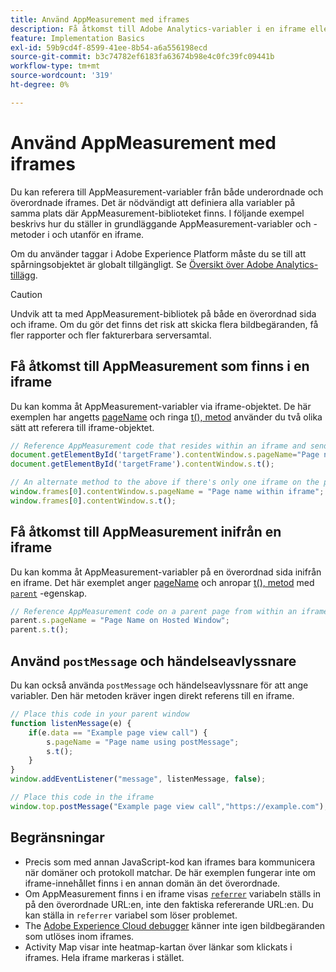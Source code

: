```yaml
---
title: Använd AppMeasurement med iframes
description: Få åtkomst till Adobe Analytics-variabler i en iframe eller en överordnad sida i en iframe.
feature: Implementation Basics
exl-id: 59b9cd4f-8599-41ee-8b54-a6a556198ecd
source-git-commit: b3c74782ef6183fa63674b98e4c0fc39fc09441b
workflow-type: tm+mt
source-wordcount: '319'
ht-degree: 0%

---
```


# Använd AppMeasurement med iframes

Du kan referera till AppMeasurement-variabler från både underordnade och överordnade iframes. Det är nödvändigt att definiera alla variabler på samma plats där AppMeasurement-biblioteket finns. I följande exempel beskrivs hur du ställer in grundläggande AppMeasurement-variabler och -metoder i och utanför en iframe.

Om du använder taggar i Adobe Experience Platform måste du se till att spårningsobjektet är globalt tillgängligt. Se [Översikt över Adobe Analytics-tillägg](https://experienceleague.adobe.com/docs/experience-platform/tags/extensions/adobe/analytics/overview.html).

>[!CAUTION]
>
>Undvik att ta med AppMeasurement-bibliotek på både en överordnad sida och iframe. Om du gör det finns det risk att skicka flera bildbegäranden, få fler rapporter och fler fakturerbara serversamtal.

## Få åtkomst till AppMeasurement som finns i en iframe

Du kan komma åt AppMeasurement-variabler via iframe-objektet. De här exemplen har angetts [pageName](../vars/page-vars/pagename.md) och ringa [t(), metod](../vars/functions/t-method.md) använder du två olika sätt att referera till iframe-objektet.

```js
// Reference AppMeasurement code that resides within an iframe and send an image request
document.getElementById('targetFrame').contentWindow.s.pageName="Page name within iframe";
document.getElementById('targetFrame').contentWindow.s.t();

// An alternate method to the above if there's only one iframe on the page
window.frames[0].contentWindow.s.pageName = "Page name within iframe";
window.frames[0].contentWindow.s.t();
```

## Få åtkomst till AppMeasurement inifrån en iframe

Du kan komma åt AppMeasurement-variabler på en överordnad sida inifrån en iframe. Det här exemplet anger [pageName](../vars/page-vars/pagename.md) och anropar [t(), metod](../vars/functions/t-method.md) med [`parent`](https://www.w3schools.com/jsref/prop_win_parent.asp) -egenskap.

```js
// Reference AppMeasurement code on a parent page from within an iframe and send an image request
parent.s.pageName = "Page Name on Hosted Window";
parent.s.t();
```

## Använd `postMessage` och händelseavlyssnare

Du kan också använda `postMessage` och händelseavlyssnare för att ange variabler. Den här metoden kräver ingen direkt referens till en iframe.

```js
// Place this code in your parent window
function listenMessage(e) {
    if(e.data == "Example page view call") {
        s.pageName = "Page name using postMessage";
        s.t();
    }
}
window.addEventListener("message", listenMessage, false);

// Place this code in the iframe
window.top.postMessage("Example page view call","https://example.com");
```

## Begränsningar

* Precis som med annan JavaScript-kod kan iframes bara kommunicera när domäner och protokoll matchar. De här exemplen fungerar inte om iframe-innehållet finns i en annan domän än det överordnade.
* Om AppMeasurement finns i en iframe visas [`referrer`](../vars/page-vars/referrer.md) variabeln ställs in på den överordnade URL:en, inte den faktiska refererande URL:en. Du kan ställa in `referrer` variabel som löser problemet.
* The [Adobe Experience Cloud debugger](https://experienceleague.adobe.com/docs/debugger/using/experience-cloud-debugger.html) känner inte igen bildbegäranden som utlöses inom iframes.
* Activity Map visar inte heatmap-kartan över länkar som klickats i iframes. Hela iframe markeras i stället.
